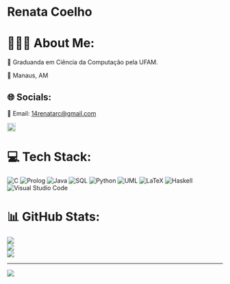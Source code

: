 # Renata Coelho
# 👩🏽‍💻 About Me:
📖 Graduanda em Ciência da Computação pela UFAM.

📍 Manaus, AM


## 🌐 Socials:

💌 Email: 14renatarc@gmail.com

<a href="https://br.linkedin.com/in/rcrenata">
  <img src="https://cdn.jsdelivr.net/npm/simple-icons@v7/icons/linkedin.svg" alt="LinkedIn" width="20" height="20">
</a>


# 💻 Tech Stack:
![C](https://img.shields.io/badge/c-%2300599C.svg?style=for-the-badge&logo=c&logoColor=white) ![Prolog](https://img.shields.io/badge/Prolog-%23584b9e.svg?style=for-the-badge&logo=prolog&logoColor=white)
![Java](https://img.shields.io/badge/java-%23ED8B00.svg?style=for-the-badge&logo=openjdk&logoColor=white)
![SQL](https://img.shields.io/badge/SQL-%234169E1.svg?style=for-the-badge&logo=postgresql&logoColor=white)
![Python](https://img.shields.io/badge/python-3670A0?style=for-the-badge&logo=python&logoColor=ffdd54) 
![UML](https://img.shields.io/badge/UML-%23C5C5C5.svg?style=for-the-badge&logo=uml&logoColor=black)
![LaTeX](https://img.shields.io/badge/latex-%23008080.svg?style=for-the-badge&logo=latex&logoColor=white) 
![Haskell](https://img.shields.io/badge/Haskell-5e5086?style=for-the-badge&logo=haskell&logoColor=white)
![Visual Studio Code](https://img.shields.io/badge/Visual%20Studio%20Code-0078d7.svg?style=for-the-badge&logo=visual-studio-code&logoColor=white)



# 📊 GitHub Stats:
![](https://github-readme-stats.vercel.app/api?username=rcrenata&theme=rose_pine&hide_border=true&include_all_commits=false&count_private=false)<br/>
![](https://github-readme-streak-stats.herokuapp.com/?user=rcrenata&theme=rose_pine&hide_border=true)<br/>
![](https://github-readme-stats.vercel.app/api/top-langs/?username=rcrenata&theme=rose_pine&hide_border=true&include_all_commits=false&count_private=false&layout=compact)

---
[![](https://visitcount.itsvg.in/api?id=rcrenata&icon=0&color=3)](https://visitcount.itsvg.in)

<!-- Proudly created with GPRM ( https://gprm.itsvg.in ) -->
